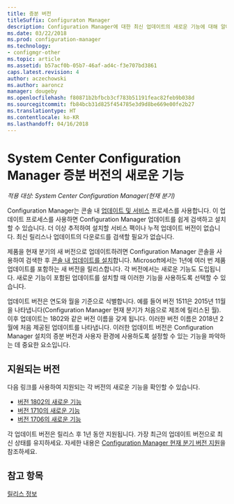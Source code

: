 ```yaml
---
title: 증분 버전
titleSuffix: Configuraton Manager
description: Configuration Manager에 대한 최신 업데이트의 새로운 기능에 대해 알아봅니다.
ms.date: 03/22/2018
ms.prod: configuration-manager
ms.technology:
- configmgr-other
ms.topic: article
ms.assetid: b57acf0b-05b7-46af-ad4c-f3e707bd3861
caps.latest.revision: 4
author: aczechowski
ms.author: aaroncz
manager: dougeby
ms.openlocfilehash: f80871b2bfbcb3cf783b51191feac82feb9b038d
ms.sourcegitcommit: fb84bcb31d825f454785e3d9d8be669e00fe2b27
ms.translationtype: HT
ms.contentlocale: ko-KR
ms.lasthandoff: 04/16/2018
---
```

# <a name="whats-new-in-system-center-configuration-manager-incremental-versions"></a>System Center Configuration Manager 증분 버전의 새로운 기능

*적용 대상: System Center Configuration Manager(현재 분기)*

 Configuration Manager는 콘솔 내 [업데이트 및 서비스](/sccm/core/servers/manage/updates) 프로세스를 사용합니다. 이 업데이트 프로세스를 사용하면 Configuration Manager 업데이트를 쉽게 검색하고 설치할 수 있습니다. 더 이상 추적하여 설치할 서비스 팩이나 누적 업데이트 버전이 없습니다. 최신 릴리스나 업데이트의 다운로드를 검색할 필요가 없습니다.

 제품을 현재 분기의 새 버전으로 업데이트하려면 Configuration Manager 콘솔을 사용하여 검색한 후 [콘솔 내 업데이트를 설치](../../../core/servers/manage/install-in-console-updates.md)합니다. Microsoft에서는 1년에 여러 번 제품 업데이트를 포함하는 새 버전을 릴리스합니다. 각 버전에서는 새로운 기능도 도입됩니다. 새로운 기능이 포함된 업데이트를 설치할 때 이러한 기능을 사용하도록 선택할 수 있습니다. 

 업데이트 버전은 연도와 월을 기준으로 식별합니다. 예를 들어 버전 1511은 2015년 11월을 나타냅니다(Configuration Manager 현재 분기가 처음으로 제조에 릴리스된 월). 이후 업데이트는 1802와 같은 버전 이름을 갖게 됩니다. 이러한 버전 이름은 2018년 2월에 처음 제공된 업데이트를 나타냅니다. 이러한 업데이트 버전은 Configuration Manager 설치의 증분 버전과 사용자 환경에 사용하도록 설정할 수 있는 기능을 파악하는 데 중요한 요소입니다.

## <a name="supported-versions"></a>지원되는 버전
 다음 링크를 사용하여 지원되는 각 버전의 새로운 기능을 확인할 수 있습니다.
  - [버전 1802의 새로운 기능](../../../core/plan-design/changes/whats-new-in-version-1802.md)
  - [버전 1710의 새로운 기능](../../../core/plan-design/changes/whats-new-in-version-1710.md)
  - [버전 1706의 새로운 기능](../../../core/plan-design/changes/whats-new-in-version-1706.md)  


 각 업데이트 버전은 릴리스 후 1년 동안 지원됩니다. 가장 최근의 업데이트 버전으로 최신 상태를 유지하세요. 자세한 내용은 [Configuration Manager 현재 분기 버전 지원](../../../core/servers/manage/current-branch-versions-supported.md)을 참조하세요.  


## <a name="see-also"></a>참고 항목
[릴리스 정보](/sccm/core/servers/deploy/install/release-notes)